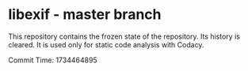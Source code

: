 # libexif - master branch

This repository contains the frozen state of the repository.
Its history is cleared. It is used only for static code
analysis with Codacy.

Commit Time: 1734464895